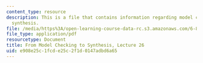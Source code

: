 ```yaml
---
content_type: resource
description: This is a file that contains information regarding model checking to
  synthesis.
file: /media/https%3A/open-learning-course-data-rc.s3.amazonaws.com/6-820-fundamentals-of-program-analysis-fall-2015/e908e25c1fcde25c2f1d0147adbd6a65_MIT6_820F15_L26.pdf
file_type: application/pdf
resourcetype: Document
title: From Model Checking to Synthesis, Lecture 26
uid: e908e25c-1fcd-e25c-2f1d-0147adbd6a65
---
```

